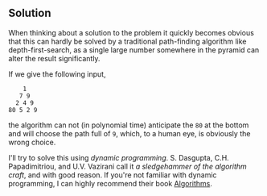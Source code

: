 ## Solution

When thinking about a solution to the problem it quickly becomes obvious that this can hardly be solved by a traditional path-finding algorithm like depth-first-search, as a single large number somewhere in the pyramid can alter the result significantly.

If we give the following input,
```
    1
   7 9
  2 4 9
80 5 2 9
```
the algorithm can not (in polynomial time) anticipate the `80` at the bottom and will choose the path full of `9`, which, to a human eye, is obviously the wrong choice.

I'll try to solve this using _dynamic programming_. S. Dasgupta, C.H. Papadimitriou, and U.V. Vazirani call it _a sledgehammer of the algorithm craft_, and with good reason. If you're not familiar with dynamic programming, I can highly recommend their book [Algorithms](http://beust.com/algorithms.pdf).
